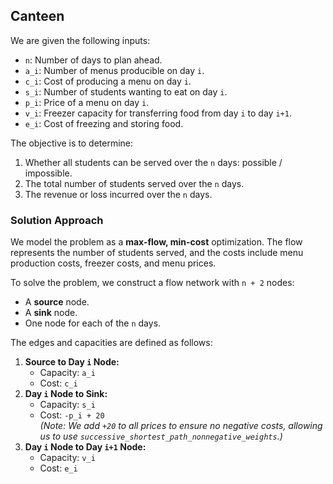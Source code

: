 ## Canteen

We are given the following inputs:
- `n`: Number of days to plan ahead.
- `a_i`: Number of menus producible on day `i`.
- `c_i`: Cost of producing a menu on day `i`.
- `s_i`: Number of students wanting to eat on day `i`.
- `p_i`: Price of a menu on day `i`.
- `v_i`: Freezer capacity for transferring food from day `i` to day `i+1`.
- `e_i`: Cost of freezing and storing food.

The objective is to determine:
1. Whether all students can be served over the `n` days: possible / impossible.
2. The total number of students served over the `n` days.
3. The revenue or loss incurred over the `n` days.

### Solution Approach

We model the problem as a **max-flow, min-cost** optimization. The flow represents the number of students served, and the costs include menu production costs, freezer costs, and menu prices. 

To solve the problem, we construct a flow network with `n + 2` nodes:
- A **source** node.
- A **sink** node.
- One node for each of the `n` days.

The edges and capacities are defined as follows:
1. **Source to Day `i` Node:**  
   - Capacity: `a_i`  
   - Cost: `c_i`  
2. **Day `i` Node to Sink:**  
   - Capacity: `s_i`  
   - Cost: `-p_i + 20`  
   *(Note: We add `+20` to all prices to ensure no negative costs, allowing us to use `successive_shortest_path_nonnegative_weights`.)*  
3. **Day `i` Node to Day `i+1` Node:**  
   - Capacity: `v_i`  
   - Cost: `e_i`  

